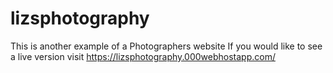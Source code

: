 # lizsphotography
This is another example of a Photographers website
If you would like to see a live version visit
https://lizsphotography.000webhostapp.com/

